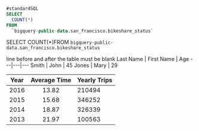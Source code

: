 
```sql
#standardSQL
SELECT
  COUNT(*)
FROM
  `bigquery-public-data.san_francisco.bikeshare_status`
```


SELECT  COUNT(*)FROM  `bigquery-public-data.san_francisco.bikeshare_status`

line before and after the table must be blank
Last Name | First Name | Age
---|---|---
Smith | John | 45
Jones | Mary | 29


| Year | Average Time | Yearly Trips |
|---|:---:|---|
| 2016 | 13.82            | 210494       |
| 2015 | 15.68            | 346252       |
| 2014 | 18.87            | 326339       |
| 2013 | 21.97            | 100563       |
